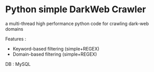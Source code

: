 # Python simple DarkWeb Crawler

a multi-thread high performance python code for crawling dark-web domains

Features : 

- Keyword-based filtering (simple+REGEX)
- Domain-based filtering (simple+REGEX)

DB : MySQL
